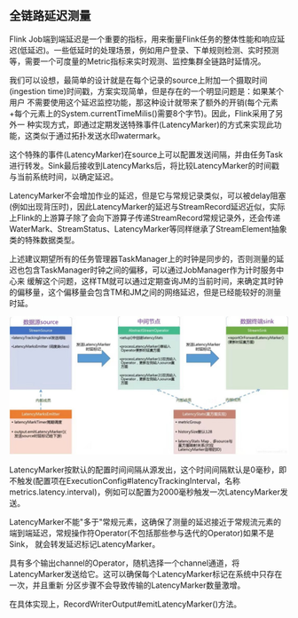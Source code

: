 全链路延迟测量
-------------

Flink Job端到端延迟是一个重要的指标，用来衡量Flink任务的整体性能和响应延迟(低延迟)。一些低延时的处理场景，例如用户登录、下单规则检测、实时预测
等，需要一个可度量的Metric指标来实时观测、监控集群全链路时延情况。

我们可以设想，最简单的设计就是在每个记录的source上附加一个摄取时间(ingestion time)时间戳，方案实现简单，但是存在的一个明显问题是：如果某个用户
不需要使用这个延迟监控功能，那这种设计就带来了额外的开销(每个元素+每个元素上的System.currentTimeMilis()需要8个字节)。因此，Flink采用了另外一
种实现方式，即通过定期发送特殊事件(LatencyMarker)的方式来实现此功能，这类似于通过拓扑发送水印watermark。

这个特殊的事件(LatencyMarker)在source上可以配置发送间隔，并由任务Task进行转发。Sink最后接收到LatencyMarks后，将比较LatencyMarker的时间戳
与当前系统时间，以确定延迟。

LatencyMarker不会增加作业的延迟，但是它与常规记录类似，可以被delay阻塞(例如出现背压时)，因此LatencyMarker的延迟与StreamRecord延迟近似，实际
上Flink的上游算子除了会向下游算子传递StreamRecord常规记录外，还会传递WaterMark、StreamStatus、LatencyMarker等同样继承了StreamElement抽象
类的特殊数据类型。

上述建议期望所有的任务管理器TaskManager上的时钟是同步的，否则测量的延迟也包含TaskManager时钟之间的偏移，可以通过JobManager作为计时服务中心来
缓解这个问题，这样TM就可以通过定期查询JM的当前时间，来确定其时钟的偏移量，这个偏移量会包含TM和JM之间的网络延迟，但是已经能较好的测量时延。

![FLink LatencyMarker](../images/latency.jpg "FLink LatencyMarker")

LatencyMarker按默认的配置时间间隔从源发出，这个时间间隔默认是0毫秒，即不触发(配置项在ExecutionConfig#latencyTrackingInterval，名称
metrics.latency.interval)，例如可以配置为2000毫秒触发一次LatencyMarker发送。

LatencyMarker不能"多于"常规元素，这确保了测量的延迟接近于常规流元素的端到端延迟，常规操作符Operator(不包括那些参与迭代的Operator)如果不是Sink，
就会转发延迟标记LatencyMarker。

具有多个输出channel的Operator，随机选择一个channel通道，将LatencyMarker发送给它。这可以确保每个LatencyMarker标记在系统中只存在一次，并且重新
分区步骤不会导致传输的LatencyMarker数量激增。

在具体实现上，RecordWriterOutput#emitLatencyMarker()方法。